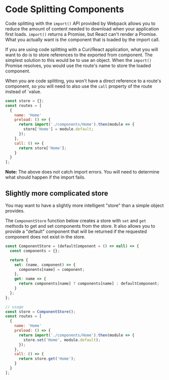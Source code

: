 # Code Splitting Components

Code splitting with the `import()` API provided by Webpack allows you to reduce the amount of content needed to download when  your application first loads. `import()` returns a Promise, but React can't render a Promise. What you actually want is the component that is loaded by the import call.

If you are using code splitting with a Curi/React application, what you will want to do is to store references to the exported from component. The simplest solution to this would be to use an object. When the `import()` Promise resolves, you would use the route's name to store the loaded component.

When you are code splitting, you won't have a direct reference to a route's component, so you will need to also use the `call` property of the route instead of `value.

```js
const store = {};
const routes = [
  {
    name: 'Home'
    preload: () => {
      return import('./components/Home').then(module => {
        store['Home'] = module.default;
      });
    },
    call: () => {
      return store['Home'];
    }
  }
];
```

**Note:** The above does not catch import errors. You will need to determine what should happen if the import fails.

## Slightly more complicated store

You may want to have a slightly more intelligent "store" than a simple object provides.

The `ComponentStore` function below creates a store with `set` and `get` methods to get and set components from the store. It also allows you to provide a "default" component that will be returned if the requested component does not exist in the store.

```js
const ComponentStore = (defaultComponent = () => null) => {
  const components = {};

  return {
    set: (name, component) => {
      components[name] = component;
    },
    get: name => {
      return components[name] ? components[name] : defaultComponent;
    }
  };
};

// usage
const store = ComponentStore();
const routes = [
  {
    name: 'Home'
    preload: () => {
      return import('./components/Home').then(module => {
        store.set('Home', module.default);
      });
    },
    call: () => {
      return store.get('Home');
    }
  }
];
```
